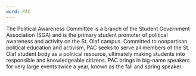 ```yaml
---
word: PAC
---
```


  The Political Awareness Committee is a branch of the Student Government Association (SGA) and is the primary student promoter of political awareness and activity on the St. Olaf campus. Committed to nonpartisan political education and activism, PAC seeks to serve all members of the St. Olaf student body as a political resource, ultimately making students into responsible and knowledgeable citizens. PAC brings in big-name speakers for very large events twice a year, known as the fall and spring speaker.
